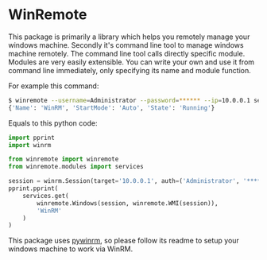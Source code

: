 # WinRemote

This package is primarily a library which helps you remotely manage your
windows machine. Secondly it's command line tool to manage windows machine
remotely. The command line tool calls directly specific module. Modules are
very easily extensible. You can write your own and use it from command line
immediately, only specifying its name and module function.

For example this command:
```bash
$ winremote --username=Administrator --password=****** --ip=10.0.0.1 services get WinRM
{'Name': 'WinRM', 'StartMode': 'Auto', 'State': 'Running'}
```

Equals to this python code:
```python
import pprint
import winrm

from winremote import winremote
from winremote.modules import services

session = winrm.Session(target='10.0.0.1', auth=('Administrator', '******'))
pprint.pprint(
    services.get(
        winremote.Windows(session, winremote.WMI(session)),
        'WinRM'
    )
)
```

This package uses [pywinrm](https://pypi.python.org/pypi/pywinrm/),
so please follow its readme to setup your windows machine to work via WinRM.
